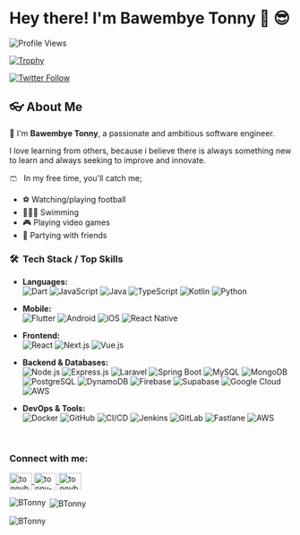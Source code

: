 # Hey there! I'm **Bawembye Tonny** 👋 😎

![Profile Views](https://komarev.com/ghpvc/?username=BTonny&label=Profile%20views&color=0e75b6&style=for-the-badge&base=100)

[![Trophy](https://github-profile-trophy.screw-hand.vercel.app/?username=BTonny&theme=flat&margin-w=15)](https://github.com/ryo-ma/github-profile-trophy)

[![Twitter Follow](https://img.shields.io/twitter/follow/tonnybaw?logo=twitter&style=for-the-badge)](https://twitter.com/tonnybaw)

## 👓 About Me

👋 I'm **Bawembye Tonny**, a passionate and ambitious software engineer.

I love learning from others, because i believe there is always something new to learn and always seeking to improve and innovate.

🩳 &nbsp; In my free time, you'll catch me;  
- ⚽️ Watching/playing football  
- 🏊🏾‍♂️ Swimming  
- 🎮 Playing video games  
- 🪩 Partying with friends

<h3> 🛠 &nbsp;Tech Stack / Top Skills</h3>

- **Languages:**  
  ![Dart](https://img.shields.io/badge/-Dart-333333?style=flat&logo=dart&logoColor=0175C2)
  ![JavaScript](https://img.shields.io/badge/-JavaScript-333333?style=flat&logo=javascript)
  ![Java](https://img.shields.io/badge/-Java-333333?style=flat&logo=Java&logoColor=007396)
  ![TypeScript](https://img.shields.io/badge/-TypeScript-333333?style=flat&logo=typescript&logoColor=007ACC)
  ![Kotlin](https://img.shields.io/badge/-Kotlin-333333?style=flat&logo=kotlin&logoColor=7F52FF)
  ![Python](https://img.shields.io/badge/-Python-333333?style=flat&logo=python&logoColor=3776AB)

- **Mobile:**  
  ![Flutter](https://img.shields.io/badge/-Flutter-333333?style=flat&logo=flutter&logoColor=02569B)
  ![Android](https://img.shields.io/badge/-Android-333333?style=flat&logo=android&logoColor=3DDC84)
  ![iOS](https://img.shields.io/badge/-iOS-333333?style=flat&logo=ios&logoColor=000000)
  ![React Native](https://img.shields.io/badge/-React%20Native-333333?style=flat&logo=react)  

- **Frontend:**  
  ![React](https://img.shields.io/badge/-React-333333?style=flat&logo=react)
  ![Next.js](https://img.shields.io/badge/-Next.js-333333?style=flat&logo=next.js&logoColor=000000)
  ![Vue.js](https://img.shields.io/badge/-Vue.js-333333?style=flat&logo=vue.js&logoColor=4FC08D)  

- **Backend & Databases:**  
  ![Node.js](https://img.shields.io/badge/-Node.js-333333?style=flat&logo=node.js&logoColor=339933)
  ![Express.js](https://img.shields.io/badge/-Express.js-333333?style=flat&logo=express&logoColor=white)
  ![Laravel](https://img.shields.io/badge/-Laravel-333333?style=flat&logo=laravel&logoColor=FF2D20)
  ![Spring Boot](https://img.shields.io/badge/-Spring%20Boot-333333?style=flat&logo=springboot&logoColor=6DB33F)
  ![MySQL](https://img.shields.io/badge/-MySQL-333333?style=flat&logo=mysql&logoColor=white)
  ![MongoDB](https://img.shields.io/badge/-MongoDB-333333?style=flat&logo=mongodb&logoColor=47A248)
  ![PostgreSQL](https://img.shields.io/badge/-PostgreSQL-333333?style=flat&logo=postgresql&logoColor=336791)
  ![DynamoDB](https://img.shields.io/badge/-DynamoDB-333333?style=flat&logo=amazondynamodb&logoColor=4053D6)
  ![Firebase](https://img.shields.io/badge/-Firebase-333333?style=flat&logo=firebase&logoColor=FFCA28)
  ![Supabase](https://img.shields.io/badge/-Supabase-333333?style=flat&logo=supabase&logoColor=3ECF8E)
  ![Google Cloud](https://img.shields.io/badge/-Google%20Cloud-333333?style=flat&logo=googlecloud&logoColor=4285F4)
  ![AWS](https://img.shields.io/badge/-AWS-333333?style=flat&logo=amazon&logoColor=FF9900)
  
- **DevOps & Tools:**  
  ![Docker](https://img.shields.io/badge/-Docker-333333?style=flat&logo=docker&logoColor=2496ED)
  ![GitHub](https://img.shields.io/badge/-GitHub-333333?style=flat&logo=github&logoColor=white)
  ![CI/CD](https://img.shields.io/badge/-CI/CD-333333?style=flat&logo=githubactions&logoColor=blue)
  ![Jenkins](https://img.shields.io/badge/-Jenkins-333333?style=flat&logo=jenkins&logoColor=D24939)
  ![GitLab](https://img.shields.io/badge/-GitLab-333333?style=flat&logo=gitlab&logoColor=FC6D26)
  ![Fastlane](https://img.shields.io/badge/-Fastlane-333333?style=flat&logo=fastlane&logoColor=00D5A5)
  ![AWS](https://img.shields.io/badge/-AWS-333333?style=flat&logo=amazon&logoColor=FF9900)
  
<br/>


<h3 align="left">Connect with me:</h3>
<p align="left">
  <a href="https://twitter.com/tonnybaw" target="blank">
    <img align="center" src="https://raw.githubusercontent.com/rahuldkjain/github-profile-readme-generator/master/src/images/icons/Social/twitter.svg" alt="tonnybaw" height="30" width="40" />
  </a>
  <a href="https://www.linkedin.com/in/tonny-bawembye/" target="blank">
    <img align="center" src="https://raw.githubusercontent.com/rahuldkjain/github-profile-readme-generator/master/src/images/icons/Social/linked-in-alt.svg" alt="tonny-bawembye-7456a020b" height="30" width="40" />
  </a>
  <a href="mailto:tonnybaw75@gmail.com" target="blank">
    <img align="center" src="https://www.vectorlogo.zone/logos/gmail/gmail-icon.svg" alt="tonnybaw75@gmail.com" height="30" width="40" />
  </a>
</p>

<p><img align="left" src="https://github-readme-stats.vercel.app/api/top-langs?username=BTonny&show_icons=true&locale=en&layout=compact" alt="BTonny" /></p>

<p>&nbsp;<img align="center" src="https://github-readme-stats.vercel.app/api?username=BTonny&show_icons=true&locale=en" alt="BTonny" /></p>

<p><img align="center" src="https://github-readme-streak-stats.herokuapp.com/?user=BTonny&" alt="BTonny" /></p>
